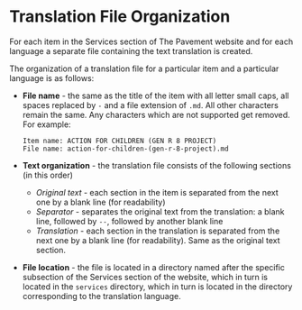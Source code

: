 # Translation File Organization

For each item in the Services section of The Pavement website and for each language a separate file containing the text translation is created.

The organization of a translation file for a particular item and a particular language is as follows:

* **File name** - the same as the title of the item with all letter small caps, all spaces replaced by `-` and a file extension of `.md`. All other characters remain the same. Any characters which are not supported get removed. For example:

    ```
    Item name: ACTION FOR CHILDREN (GEN R 8 PROJECT)
    File name: action-for-children-(gen-r-8-project).md
    ```

* **Text organization** - the translation file consists of the following sections (in this order)
    * *Original text* - each section in the item is separated from the next one by a blank line (for readability)
    * *Separator* - separates the original text from the translation: a blank line, followed by `--`, followed by another blank line
    * *Translation* - each section in the translation is separated from the next one by a blank line (for readability). Same as the original text section.

* **File location** - the file is located in a directory named after the specific subsection of the Services section of the website, which in turn is located in the `services` directory, which in turn is located in the directory corresponding to the translation language.
